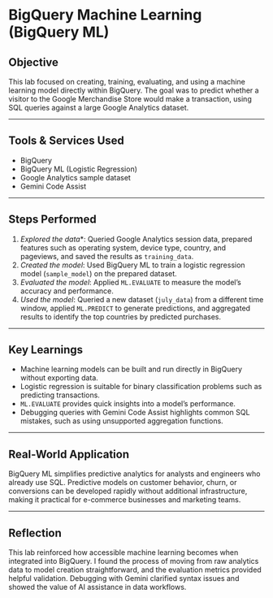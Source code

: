 # BigQuery Machine Learning (BigQuery ML)

## Objective

This lab focused on creating, training, evaluating, and using a machine learning model directly within BigQuery. The goal was to predict whether a visitor to the Google Merchandise Store would make a transaction, using SQL queries against a large Google Analytics dataset.

---

## Tools & Services Used

* BigQuery
* BigQuery ML (Logistic Regression)
* Google Analytics sample dataset
* Gemini Code Assist

---

## Steps Performed

1. *Explored the data**: Queried Google Analytics session data, prepared features such as operating system, device type, country, and pageviews, and saved the results as `training_data`.
2. *Created the model*: Used BigQuery ML to train a logistic regression model (`sample_model`) on the prepared dataset.
3. *Evaluated the model*: Applied `ML.EVALUATE` to measure the model’s accuracy and performance.
4. *Used the model*: Queried a new dataset (`july_data`) from a different time window, applied `ML.PREDICT` to generate predictions, and aggregated results to identify the top countries by predicted purchases.

---

## Key Learnings

* Machine learning models can be built and run directly in BigQuery without exporting data.
* Logistic regression is suitable for binary classification problems such as predicting transactions.
* `ML.EVALUATE` provides quick insights into a model’s performance.
* Debugging queries with Gemini Code Assist highlights common SQL mistakes, such as using unsupported aggregation functions.

---

## Real-World Application

BigQuery ML simplifies predictive analytics for analysts and engineers who already use SQL. Predictive models on customer behavior, churn, or conversions can be developed rapidly without additional infrastructure, making it practical for e-commerce businesses and marketing teams.

---

## Reflection

This lab reinforced how accessible machine learning becomes when integrated into BigQuery. I found the process of moving from raw analytics data to model creation straightforward, and the evaluation metrics provided helpful validation. Debugging with Gemini clarified syntax issues and showed the value of AI assistance in data workflows.
